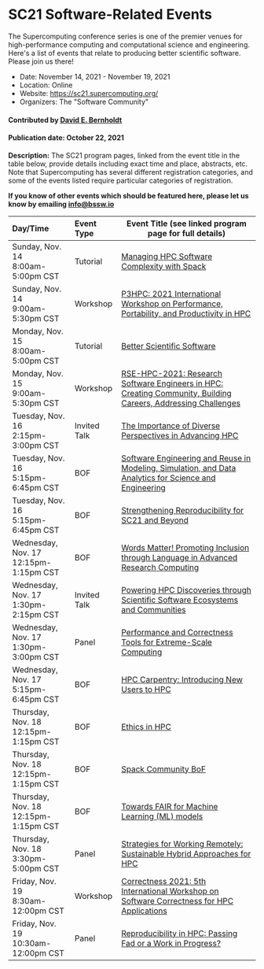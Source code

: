 # SC21 Software-Related Events

The Supercomputing conference series is one of the premier venues for high-performance computing and computational science and engineering.  Here's a list of events that relate to producing better scientific software.  Please join us there!

- Date: November 14, 2021 - November 19, 2021
- Location: Online
- Website: https://sc21.supercomputing.org/
- Organizers: The "Software Community"

#### Contributed by [David E. Bernholdt](https://github.com/bernhold "David E. Bernholdt GitHub profile")

#### Publication date: October 22, 2021

**Description:** The SC21 program pages, linked from the event title in the table below, provide details including exact time and place, abstracts, etc.  Note that Supercomputing has several different registration categories, and some of the events listed require particular categories of registration.

**If you know of other events which should be featured here, please let us know by emailing info@bssw.io**

Day/Time | Event Type | Event Title (see linked program page for full details)
:---     |    :------ |--------------------------------------------------------
Sunday, Nov. 14<br>8:00am-5:00pm CST | Tutorial | [Managing HPC Software Complexity with Spack](https://sc21.supercomputing.org/?post_type=page&p=3479&id=tut123&sess=sess201)
Sunday, Nov. 14<br>9:00am-5:30pm CST | Workshop | [P3HPC: 2021 International Workshop on Performance, Portability, and Productivity in HPC](https://sc21.supercomputing.org/?post_type=page&p=3479&id=wksp113&sess=sess119)
Monday, Nov. 15<br>8:00am-5:00pm CST | Tutorial | [Better Scientific Software](https://sc21.supercomputing.org/?post_type=page&p=3479&id=tut139&sess=sess214)
Monday, Nov. 15<br>9:00am-5:30pm CST | Workshop | [RSE-HPC-2021: Research Software Engineers in HPC: Creating Community, Building Careers, Addressing Challenges](https://sc21.supercomputing.org/?post_type=page&p=3479&id=wksp140&sess=sess140)
Tuesday, Nov. 16<br>2:15pm-3:00pm CST | Invited Talk | [The Importance of Diverse Perspectives in Advancing HPC](https://sc21.supercomputing.org/?post_type=page&p=3479&id=inv109&sess=sess272)
Tuesday, Nov. 16<br>5:15pm-6:45pm CST| BOF | [Software Engineering and Reuse in Modeling, Simulation, and Data Analytics for Science and Engineering](https://sc21.supercomputing.org/?post_type=page&p=3479&id=bof157&sess=sess399)
Tuesday, Nov. 16<br>5:15pm-6:45pm CST| BOF | [Strengthening Reproducibility for SC21 and Beyond](https://sc21.supercomputing.org/?post_type=page&p=3479&id=bof141&sess=sess386)
Wednesday, Nov. 17<br>12:15pm-1:15pm CST | BOF | [Words Matter! Promoting Inclusion through Language in Advanced Research Computing](https://sc21.supercomputing.org/?post_type=page&p=3479&id=bof132&sess=sess377)
Wednesday, Nov. 17<br>1:30pm-2:15pm CST | Invited Talk | [Powering HPC Discoveries through Scientific Software Ecosystems and Communities](https://sc21.supercomputing.org/?post_type=page&p=3479&id=inv106&sess=sess274)
Wednesday, Nov. 17<br>1:30pm-3:00pm CST | Panel | [Performance and Correctness Tools for Extreme-Scale Computing](https://sc21.supercomputing.org/?post_type=page&p=3479&id=pan129&sess=sess236)
Wednesday, Nov. 17<br>5:15pm-6:45pm CST | BOF | [HPC Carpentry: Introducing New Users to HPC](https://sc21.supercomputing.org/?post_type=page&p=3479&id=bof161&sess=sess403)
Thursday, Nov. 18<br>12:15pm-1:15pm CST | BOF | [Ethics in HPC](https://sc21.supercomputing.org/?post_type=page&p=3479&id=bof127&sess=sess372)
Thursday, Nov. 18<br>12:15pm-1:15pm CST | BOF | [Spack Community BoF](https://sc21.supercomputing.org/?post_type=page&p=3479&id=bof170&sess=sess410)
Thursday, Nov. 18<br>12:15pm-1:15pm CST | BOF | [Towards FAIR for Machine Learning (ML) models](https://sc21.supercomputing.org/?post_type=page&p=3479&id=bof176&sess=sess415)
Thursday, Nov. 18<br>3:30pm-5:00pm CST | Panel | [Strategies for Working Remotely: Sustainable Hybrid Approaches for HPC](https://sc21.supercomputing.org/?post_type=page&p=3479&id=pan125&sess=sess232)
Friday, Nov. 19<br>8:30am-12:00pm CST | Workshop | [Correctness 2021: 5th International Workshop on Software Correctness for HPC Applications](https://sc21.supercomputing.org/?post_type=page&p=3479&id=wksp103&sess=sess107)
Friday, Nov. 19<br>10:30am-12:00pm CST | Panel | [Reproducibility in HPC: Passing Fad or a Work in Progress?](https://sc21.supercomputing.org/?post_type=page&p=3479&id=pan138&sess=sess238)

<!---
Publish: yes
Categories: collaboration
Topics: projects and organizations, conferences and workshops
Tags: conference
Level: 2
Prerequisites: defaults
Aggregate: none
--->

